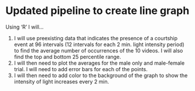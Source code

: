 # Updated pipeline to create line graph
Using ‘R’ I will…
1.	I will use preexisting data that indicates the presence of a courtship event at 96 intervals 
  (12 intervals for each 2 min. light intensity period) to find the average number of occurrences 
  of the 10 videos. I will also find the top and bottom 25 percentile range. 
2.	I will then need to plot the averages for the male only and male-female trial. 
  I will need to add error bars for each of the points. 
3.	I will then need to add color to the background of the graph to show the intensity of 
  light increases every 2 min. 

